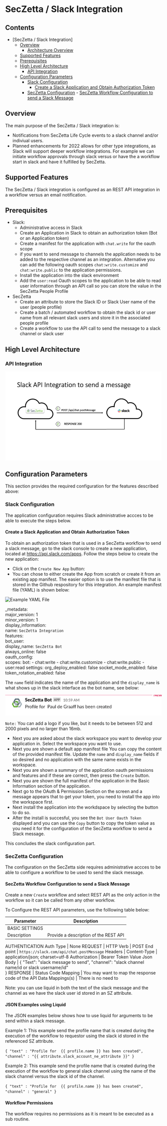# SecZetta / Slack Integration

## Contents

- [SecZetta / Slack Integration]
  - [Overview](#overview)
    - [Architecture Overview](#architecture-overview)
  - [Supported Features](#supported-features)
  - [Prerequisites](#prerequisites)
  - [High Level Architecture](#High-Level-Architecture)
    - [API Integration](#API-Integration)
  - [Configuration Parameters](#Configuration-Parameters)
      - [Slack Configuration](#Slack-Configuration)
        - [Create a Slack Application and Obtain Authorization Token](#Create-a-Slack-Application-and-Obtain-Authorization-Token)
      -  [SecZetta Configuration](#SecZetta-Configuration)
        - [SecZetta Workflow Configuration to send a Slack Message](#SecZetta-Workflow-Configuration-to-send-a-Slack-Message)

## Overview

The main purpose of the SecZetta / Slack integration is:
- Notifications from SecZetta Life Cycle events to a slack channel and/or indiviual users.
- Planned enhancements for 2022 allows for other type integrations, as Slack will support deeper workflow integrations. For example we can initiate workflow approvals through slack versus or have the a workflow start in slack and have it fulfilled by SecZetta. 

## Supported Features

The SecZetta / Slack integration is configured as an REST API integration in a workflow versus an email notification.

## Prerequisites
- Slack:
  - Administrative access in Slack
  - Create an Application in Slack to obtain an authorization token (Bot or an Application token)
  - Create a manifest for the application with `chat.write` for the oauth scope
  - if you want to send message to channels the application needs to be added to the respective channel as an integration. Alternative you can add the following oauth scopes `chat:write.customize` and `chat:write.public` to the application permissions.
  - Install the application into the slack environment
  - Add the `user:read` Oauth scopes to the application to be able to read user information through an API call so you can store the value in the SecZetta People Profile   
- SecZetta
  - Create an attribute to store the Slack ID or Slack User name of the user (people profile)
  - Create a batch / automated workflow to obtain the slack id or user name from all relevant slack users and store it in the associated people profile  
  - Create a workflow to use the API call to send the message to a slack channel or slack user  

## High Level Architecture

### API Integration

![SZ Initiated](img/seczetta-slack-send-message.png) 

## Configuration Parameters

This section provides the required configuration for the features described above:

### Slack Configuration
The application configuration requires Slack administrative accces to be able to execute the steps below. 

#### Create a Slack Application and Obtain Authorization Token
To obtain an authorization token that is used in a SecZetta workflow to send a slack message, go to the slack console to create a new application, located at https://api.slack.com/apps. Follow the steps below to create the new application:

- Click on the `Create New App` button:
- You can chose to either create the App from scratch or create it from an existing app manifest. The easier option is to use the manifest file that is stored in the Github respository for this integration. An example manifest file (YAML) is shown below:

![Example YAML File](img/slack-application-manifest.yml)

_metadata:<br>
  major_version: 1 <br>
  minor_version: 1 <br>
display_information: <br>
  name: `SecZetta Integration` <br>
features: <br>
  bot_user: <br>
    display_name: `SecZetta Bot` <br>
    always_online: false <br>
oauth_config: <br>
  scopes:
    bot:
      - chat:write
      - chat:write.customize
      - chat:write.public
      - user:read
settings:
  org_deploy_enabled: false
  socket_mode_enabled: false
  token_rotation_enabled: false

The `name` field indicates the name of the application and the `display_name` is what shows up in the slack interface as the bot name, see below:

![Application Name Example](img/seczetta_slack_application_integration_display_name_example.png)

`Note:` You can add a logo if you like, but it needs to be between 512 and 2000 pixels and no larger than 16mb.

- Next you are asked about the slack workspace you want to develop your application in. Select the workspace you want to use. 
- Next you are shown a default app manifest file You can copy the content of the provided manifest file. Update the `name` and `display_name` fields if so desired and no application with the same name exists in the workspace. 
- Next you are shown a summary of the application oauth permissions and features and if these are correct, then press the `Create` button.
- Next you are shown the full manifest of the application in the Basic Information section of the application.
- Next go to the OAuth & Permission Section on the screen and a message appears that to get your token, you need to install the app into the workspace first. 
- Next install the application into the workdspace by selecting the button to do so.
- After the install is succesful, you see the `Bot User Oauth Token` displayed and you can use the `Copy` button to copy the token value as you need it for the configuration of the SecZetta workflow to send a Slack message. 

This concludes the slack configuration part.

### SecZetta Configuration
The configuration on the SecZetta side requires administrative accces to be able to configure a workflow to be used to send the slack message. 

#### SecZetta Workflow Configuration to send a Slack Message
Create a new `Create` workflow and select REST API as the only action in the workflow so it can be called from any other workflow.

To Configure the REST API parameters, use the folllowing table below:

Parameter | Description
--------- | --------------
BASIC SETTINGS |
Description | Provide a description of the REST API
AUTHENTICATION
Auth Type | None
REQUEST |
HTTP Verb | POST
End point | `https://slack.com/api/chat.postMessage`
Headers |
Content-Type | application/json; charset=utf-8
Authorization | Bearer Token Value
Json Body |
{
  "Text": "slack message to send",
  "channel": "slack channel name/id or slack username/id"  
}
RESPONSE |
Status Code Mapping | You may want to map the response code of the API
Data Mappings(s) | There is no need to 

Note: you can use liquid in both the text of the slack message and the channel as we have the slack user id stored in an SZ attribute. 

#### JSON Examples using Liquid
The JSON examples below shows how to use liquid for arguments to be send within a slack message.

Example 1: This example send the profile name that is created during the execution of the workflow to requestor using the slack id stored in the referenced SZ attribute.

`{
    "text" : "Profile for  {{ profile.name }} has been created",
   "channel" : "{{ attribute.slack_account_ne_attribute }}"
}`

Example 2: This example send the profile name that is created during the execution of the workflow to general slack channel using the name of the slack channel versus the slack id of the channel.

`{
    "text" : "Profile for  {{ profile.name }} has been created",
    "channel" : "general"
}`

#### Workflow Permissions

The workflow requires no permissions as it is meant to be executed as a sub routine. 

